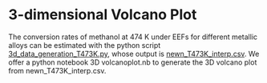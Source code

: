 # 3-dimensional Volcano Plot
The conversion rates of methanol at 474 K under EEFs for different metallic alloys can be estimated with the python script [3d_data_generation_T473K.py](./3d_data_generation_T473K.py), whose output is [newn_T473K_interp.csv](). We offer a python notebook 3D volcanoplot.nb to generate the 3D volcano plot from newn_T473K_interp.csv.

